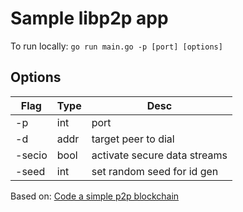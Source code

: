 # Sample libp2p app

To run locally: ```go run main.go -p [port] [options]```

## Options

| Flag   | Type | Desc                         |
| ------ | ---- | ---------------------------- |
| -p     | int  | port                         |
| -d     | addr | target peer to dial          |
| -secio | bool | activate secure data streams |
| -seed  | int  | set random seed for id gen   |

Based on: [Code a simple p2p blockchain](https://medium.com/@mycoralhealth/code-a-simple-p2p-blockchain-in-go-46662601f417)
